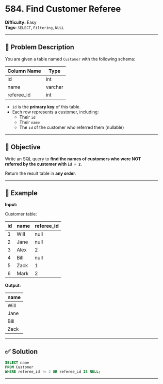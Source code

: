 # 584. Find Customer Referee

**Difficulty:** Easy  
**Tags:** `SELECT`, `Filtering`, `NULL`

---

## 🧾 Problem Description

You are given a table named `Customer` with the following schema:

| Column Name | Type    |
|-------------|---------|
| id          | int     |
| name        | varchar |
| referee_id  | int     |

- `id` is the **primary key** of this table.
- Each row represents a customer, including:
  - Their `id`
  - Their `name`
  - The `id` of the customer who referred them (nullable)

---

## 🎯 Objective

Write an SQL query to **find the names of customers who were NOT referred by the customer with `id = 2`**.

Return the result table in **any order**.

---

## 🧪 Example

**Input:**

Customer table:

| id | name | referee_id |
|----|------|------------|
| 1  | Will | null       |
| 2  | Jane | null       |
| 3  | Alex | 2          |
| 4  | Bill | null       |
| 5  | Zack | 1          |
| 6  | Mark | 2          |

**Output:**

| name |
|------|
| Will |
| Jane |
| Bill |
| Zack |

---

## ✅ Solution

```sql
SELECT name
FROM Customer
WHERE referee_id != 2 OR referee_id IS NULL;
```

---

